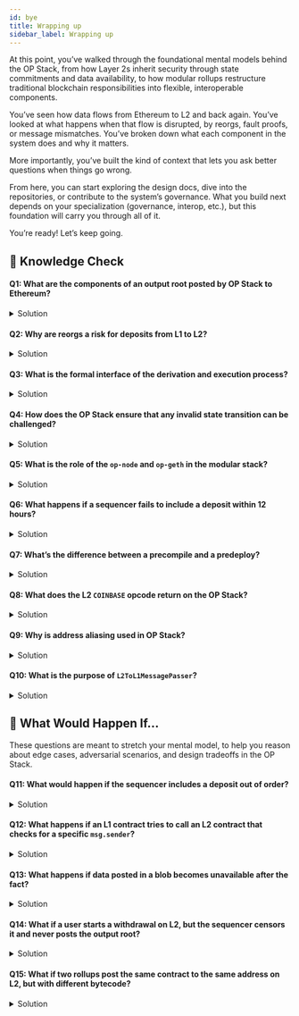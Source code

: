 ```yaml
---
id: bye
title: Wrapping up
sidebar_label: Wrapping up
---
```


At this point, you’ve walked through the foundational mental models behind the OP Stack, from how Layer 2s inherit security through state commitments and data availability, to how modular rollups restructure traditional blockchain responsibilities into flexible, interoperable components.

You’ve seen how data flows from Ethereum to L2 and back again. You’ve looked at what happens when that flow is disrupted, by reorgs, fault proofs, or message mismatches. You’ve broken down what each component in the system does and why it matters.

More importantly, you’ve built the kind of context that lets you ask better questions when things go wrong.

From here, you can start exploring the design docs, dive into the repositories, or contribute to the system’s governance. What you build next depends on your specialization (governance, interop, etc.), but this foundation will carry you through all of it.

You’re ready! Let’s keep going.

## 🧠 Knowledge Check

#### Q1: What are the components of an output root posted by OP Stack to Ethereum?

<details>
<summary> Solution</summary>

An output root is a hash derived from:
- The L2 state root
- The storage root of the withdrawal contract
- The latest L1 block hash
- A version number

Together, these components commit to the entire L2 state and make withdrawal verification and fault proofs possible.
</details>

#### Q2: Why are reorgs a risk for deposits from L1 to L2?

<details>
<summary> Solution</summary>

Because deposits depend on L1 logs being final. If the L1 block containing a deposit gets reorged out, the deposit event might disappear.

The OP Stack mitigates this by delaying deposit inclusion on L2 — waiting a few Ethereum blocks before treating the deposit as canonical.
</details>

#### Q3: What is the formal interface of the derivation and execution process?
<details>
<summary> Solution</summary>

- Derivation: `derive(S_prev, DA) → { payload | null }`
- Execution: `execute(S_prev, payload) → S_next`

Together, these form the state transition function of the rollup.
</details>

#### Q4: How does the OP Stack ensure that any invalid state transition can be challenged?

<details>
<summary> Solution</summary>

By using fault proofs, which re-execute transitions using:
- The previous and next state roots
- The DA layer
- The same derivation and execution logic

If the computed state doesn't match the posted commitment, the transition is invalid. The MIPS VM and PreImageOracle are used to execute disputes deterministically on L1.
</details>

#### Q5: What is the role of the `op-node` and `op-geth` in the modular stack?

<details>
<summary> Solution</summary>

- `op-node`: Consensus client. It handles derivation, sequencing, and communication with the engine API.
- `op-geth`: Execution client. It runs the EVM, processes deposit transactions, and executes payloads.

Together, they form the rollup’s version of consensus and execution.
</details>

#### Q6: What happens if a sequencer fails to include a deposit within 12 hours?

<details>
<summary> Solution</summary>

The sequencer’s L2 chain becomes non-canonical. Forced inclusion mechanisms kick in, ensuring that the deposit is eventually included regardless of sequencer behavior.

This ensures censorship resistance and enforces the order of L1-originating messages.
</details>

#### Q7: What’s the difference between a precompile and a predeploy?

<details>
<summary> Solution</summary>

- **Precompiles**: Native code at fixed addresses (e.g. P256VERIFY). Requires a protocol upgrade to change.
- **Predeploys**: EVM bytecode at fixed addresses (e.g. L1Block, GasPriceOracle). Can be proxies, easier to upgrade, and used like normal contracts.
</details>

#### Q8: What does the L2 `COINBASE` opcode return on the OP Stack?

<details>
<summary> Solution</summary>

It returns the **sequencer’s fee wallet address**, not a miner or validator address. This remains constant across blocks, unlike Ethereum where it changes per block.
</details>

#### Q9: Why is address aliasing used in OP Stack?

<details>
<summary> Solution</summary>

To prevent L1 contracts from impersonating L2 contracts due to address collisions.

When an L1 contract sends a message to L2, its address is modified by adding a constant offset (`+0x1111...1111`) so that it doesn't conflict with existing L2 contract addresses.
</details>

#### Q10: What is the purpose of `L2ToL1MessagePasser`?

<details>
<summary> Solution</summary>

It records all L2-initiated withdrawals. This storage root is used as part of the output root commitment, and is checked during withdrawal proofs on L1 to ensure the withdrawal was indeed initiated.
</details>

## 🧠 What Would Happen If...

These questions are meant to stretch your mental model, to help you reason about edge cases, adversarial scenarios, and design tradeoffs in the OP Stack.

#### Q11: What would happen if the sequencer includes a deposit out of order?

<details>
<summary> Solution</summary>

That block would be **invalid**.

Deposits must be included in the exact order they were emitted on L1. If a sequencer includes them out of order, it breaks the determinism of state derivation. Honest nodes would reject the block, and a fault proof could challenge it. Canonicality is enforced by the protocol.
</details>

#### Q12: What happens if an L1 contract tries to call an L2 contract that checks for a specific `msg.sender`?

<details>
<summary> Solution</summary>

If the L2 contract is expecting the *original* L1 address, the check will fail.

Due to address aliasing, `msg.sender` appears as `L1_address + ALIAS_OFFSET`. Developers must either:
- Account for aliasing in their checks, or
- Use predeploys like `L2CrossDomainMessenger` that abstract away aliasing details.
</details>

#### Q13: What happens if data posted in a blob becomes unavailable after the fact?

<details>
<summary> Solution</summary>

Anyone trying to verify the associated state transition, e.g., in a fault proof, would **fail** to reconstruct the transition.

This breaks the assumption of verifiability. DA is part of the trust model. Without it, the system becomes non-provable and no longer secure. This is why Ethereum DA is often preferred: it ensures full reconstructibility.
</details>

#### Q14: What if a user starts a withdrawal on L2, but the sequencer censors it and never posts the output root?

<details>
<summary> Solution</summary>

The system has **permissionless output proposals** and **fault proofs** (or will, on most OP Chains). Eventually, someone else, not the sequencer, can post the correct output root to L1.

The dispute game can then be used to resolve state. This protects users from sequencer censorship, assuming a working fault-proof system and availability of L2 data.
</details>

#### Q15: What if two rollups post the same contract to the same address on L2, but with different bytecode?

<details>
<summary> Solution</summary>

This is totally possible, because rollups are separate chains. Even if both use the same address (e.g. via `CREATE2`), the bytecode may differ.

That’s why trust in a contract must be scoped to its **specific chain context**.
</details>
